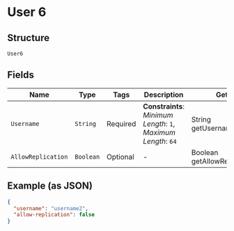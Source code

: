 
# User 6

## Structure

`User6`

## Fields

| Name | Type | Tags | Description | Getter | Setter |
|  --- | --- | --- | --- | --- | --- |
| `Username` | `String` | Required | **Constraints**: *Minimum Length*: `1`, *Maximum Length*: `64` | String getUsername() | setUsername(String username) |
| `AllowReplication` | `Boolean` | Optional | - | Boolean getAllowReplication() | setAllowReplication(Boolean allowReplication) |

## Example (as JSON)

```json
{
  "username": "username2",
  "allow-replication": false
}
```

